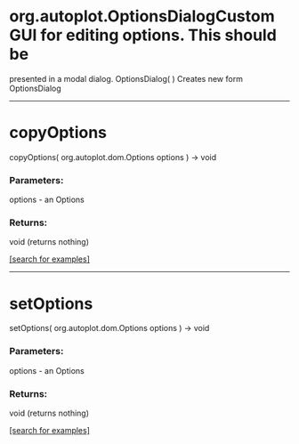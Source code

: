 # org.autoplot.OptionsDialogCustom GUI for editing options.  This should be
 presented in a modal dialog.
OptionsDialog( )
Creates new form OptionsDialog

***
<a name="copyOptions"></a>
# copyOptions
copyOptions( org.autoplot.dom.Options options ) &rarr; void



### Parameters:
options - an Options

### Returns:
void (returns nothing)


<a href="https://github.com/autoplot/dev/search?q=copyOptions&unscoped_q=copyOptions">[search for examples]</a>

***
<a name="setOptions"></a>
# setOptions
setOptions( org.autoplot.dom.Options options ) &rarr; void



### Parameters:
options - an Options

### Returns:
void (returns nothing)


<a href="https://github.com/autoplot/dev/search?q=setOptions&unscoped_q=setOptions">[search for examples]</a>

